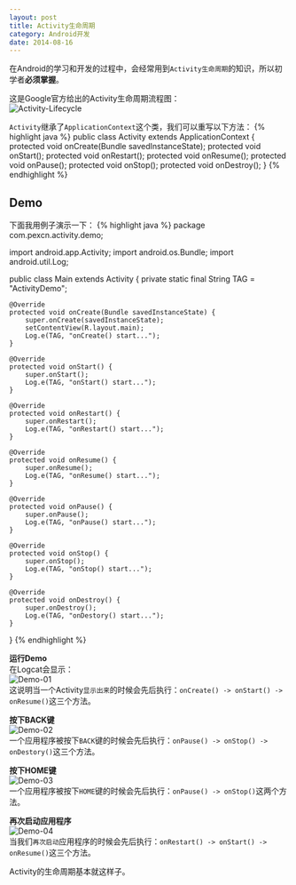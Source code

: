 ```yaml
---
layout: post
title: Activity生命周期
category: Android开发
date: 2014-08-16
---
```


在Android的学习和开发的过程中，会经常用到`Activity生命周期`的知识，所以初学者**必须掌握**。  

这是Google官方给出的Activity生命周期流程图：  
![Activity-Lifecycle](/blog/2014/08/16/Activity-Lifecycle.png)  

<!-- more -->

`Activity`继承了`ApplicationContext`这个类，我们可以重写以下方法：
{% highlight java %}
public class Activity extends ApplicationContext {
	protected void onCreate(Bundle savedInstanceState);
	protected void onStart();
	protected void onRestart();
	protected void onResume();
	protected void onPause();
	protected void onStop();
	protected void onDestroy();
}
{% endhighlight %}

## Demo
下面我用例子演示一下：
{% highlight java %}
package com.pexcn.activity.demo;

import android.app.Activity;
import android.os.Bundle;
import android.util.Log;

public class Main extends Activity {
	private static final String TAG = "ActivityDemo";
	
    @Override
    protected void onCreate(Bundle savedInstanceState) {
        super.onCreate(savedInstanceState);
        setContentView(R.layout.main);
        Log.e(TAG, "onCreate() start...");
    }
    
	@Override
	protected void onStart() {
		super.onStart();
		Log.e(TAG, "onStart() start...");
	}
	
	@Override
	protected void onRestart() {
		super.onRestart();
		Log.e(TAG, "onRestart() start...");
	}
	
	@Override
	protected void onResume() {
		super.onResume();
		Log.e(TAG, "onResume() start...");
	}
	
	@Override
	protected void onPause() {
		super.onPause();
		Log.e(TAG, "onPause() start...");
	}
	
	@Override
	protected void onStop() {
		super.onStop();
		Log.e(TAG, "onStop() start...");
	}
	
	@Override
	protected void onDestroy() {
		super.onDestroy();
		Log.e(TAG, "onDestory() start...");
	}
}
{% endhighlight %}

**运行Demo**  
在Logcat会显示：  
![Demo-01](/blog/2014/08/16/Demo-01.png)  
这说明当一个Activity`显示出来`的时候会先后执行：`onCreate() -> onStart() -> onResume()`这三个方法。  

**按下BACK键**  
![Demo-02](/blog/2014/08/16/Demo-02.png)  
一个应用程序被按下`BACK`键的时候会先后执行：`onPause() -> onStop() -> onDestory()`这三个方法。  

**按下HOME键**  
![Demo-03](/blog/2014/08/16/Demo-03.png)  
一个应用程序被按下`HOME`键的时候会先后执行：`onPause() -> onStop()`这两个方法。  

**再次启动应用程序**  
![Demo-04](/blog/2014/08/16/Demo-04.png)  
当我们`再次启动`应用程序的时候会先后执行：`onRestart() -> onStart() -> onResume()`这三个方法。  

Activity的生命周期基本就这样子。  
